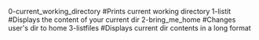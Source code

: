 0-current_working_directory #Prints current working directory
1-listit                    #Displays the content of your current dir
2-bring_me_home	            #Changes user's dir to home
3-listfiles              #Displays current dir contents in a long format
